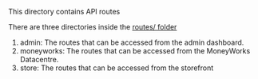 This directory contains API routes

There are three directories inside the [routes/ folder](./routes/)

1. admin: The routes that can be accessed from the admin dashboard.
2. moneyworks: The routes that can be accessed from the MoneyWorks Datacentre.
3. store: The routes that can be accessed from the storefront
